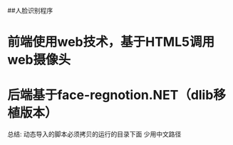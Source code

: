 ##人脸识别程序

# 前端使用web技术，基于HTML5调用web摄像头
# 后端基于face-regnotion.NET（dlib移植版本）

总结:
动态导入的脚本必须拷贝的运行的目录下面
少用中文路径
